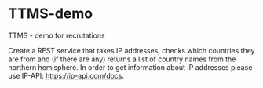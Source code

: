 # TTMS-demo
TTMS - demo for recrutations

Create a REST service that takes IP addresses, checks which countries they are from and (if there are any) returns a list of country names from the northern hemisphere.
In order to get information about IP addresses please use IP-API: https://ip-api.com/docs.
